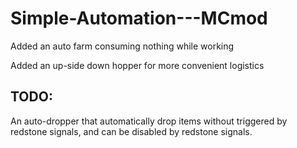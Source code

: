 # Simple-Automation---MCmod

Added an auto farm consuming nothing while working

Added an up-side down hopper for more convenient logistics

## TODO: 
An auto-dropper that automatically drop items without triggered by redstone signals, and can be disabled by redstone signals.
